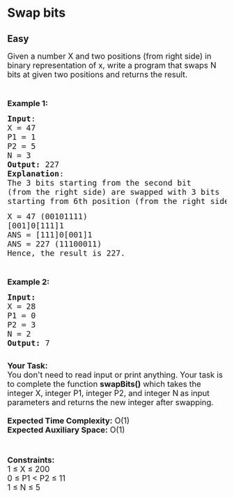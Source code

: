 # Swap bits
## Easy 
<div class="problem-statement">
                <p></p><p><span style="font-size:18px">Given a number X and two positions (from right side) in binary representation of x, write a program that swaps N bits at given two positions and returns the result.</span></p>

<p>&nbsp;</p>

<p><span style="font-size:18px"><strong>Example 1:</strong></span></p>

<pre><span style="font-size:18px"><strong>Input</strong>:
X = 47
P1 = 1
P2 = 5
N = 3
<strong>Output:</strong>&nbsp;227
<strong>Explanation</strong>:
The 3 bits starting from the second bit 
(from the right side) are swapped with 3 bits
starting from 6th position (from the right side) </span></pre>

<pre><span style="font-size:18px">X = 47 (</span><span style="font-size:18px">00101111)
[001]0[111]1
ANS = [111]0[001]1
ANS = 227 (</span><span style="font-size:18px">11100011)
Hence, the result is 227.  
</span></pre>

<p>&nbsp;</p>

<p><span style="font-size:18px"><strong>Example 2:</strong></span></p>

<pre><span style="font-size:18px"><strong>Input:</strong>
X = 28
P1 = 0
P2 = 3
N = 2
<strong>Output:&nbsp;</strong>7</span></pre>

<p><br>
<span style="font-size:18px"><strong>Your Task:&nbsp;&nbsp;</strong><br>
You don't need to read input or print anything. Your task is to complete the function&nbsp;<strong>swapBits()</strong>&nbsp;which takes the integer X, integer P1, integer P2, and&nbsp;integer&nbsp;N<strong>&nbsp;</strong>as input parameters and returns the new integer after swapping.&nbsp;<br>
<br>
<strong>Expected Time Complexity:</strong> O(1)<br>
<strong>Expected Auxiliary Space:</strong> O(1)</span><br>
&nbsp;</p>

<p><br>
<span style="font-size:18px"><strong>Constraints:</strong></span><br>
<span style="font-size:18px">1 ≤ X ≤ 200<br>
0 ≤ P1 &lt; P2&nbsp;≤ 11<br>
1 ≤ N ≤ 5</span><br>
<br>
&nbsp;</p>
 <p></p>
            </div>